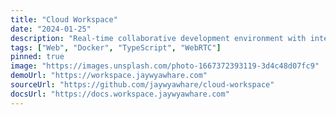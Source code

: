 ```yaml
---
title: "Cloud Workspace"
date: "2024-01-25"
description: "Real-time collaborative development environment with integrated tools and container support"
tags: ["Web", "Docker", "TypeScript", "WebRTC"]
pinned: true
image: "https://images.unsplash.com/photo-1667372393119-3d4c48d07fc9"
demoUrl: "https://workspace.jaywyawhare.com"
sourceUrl: "https://github.com/jaywyawhare/cloud-workspace"
docsUrl: "https://docs.workspace.jaywyawhare.com"
---
```

